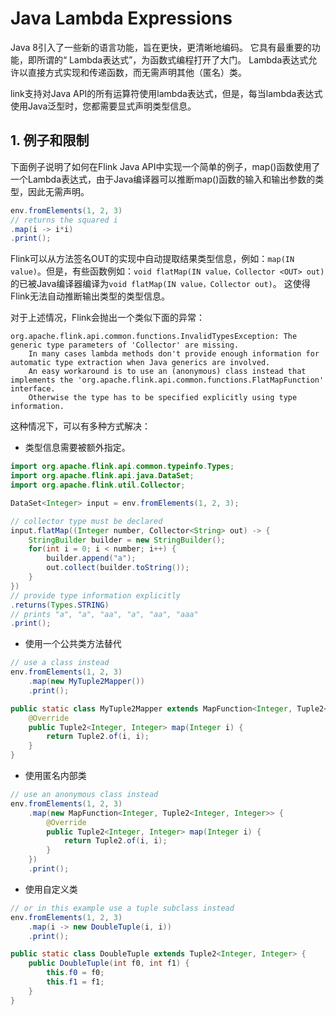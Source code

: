 # Java Lambda Expressions

Java 8引入了一些新的语言功能，旨在更快，更清晰地编码。 它具有最重要的功能，即所谓的“ Lambda表达式”，为函数式编程打开了大门。 Lambda表达式允许以直接方式实现和传递函数，而无需声明其他（匿名）类。

link支持对Java API的所有运算符使用lambda表达式，但是，每当lambda表达式使用Java泛型时，您都需要显式声明类型信息。

## 1. 例子和限制

下面例子说明了如何在Flink Java API中实现一个简单的例子，map()函数使用了一个Lambda表达式，由于Java编译器可以推断map()函数的输入和输出参数的类型，因此无需声明。

```java
env.fromElements(1, 2, 3)
// returns the squared i
.map(i -> i*i)
.print();
```

Flink可以从方法签名OUT的实现中自动提取结果类型信息，例如：`map(IN value)`。但是，有些函数例如：`void flatMap(IN value，Collector <OUT> out)`的已被Java编译器编译为`void flatMap(IN value，Collector out)`。 这使得Flink无法自动推断输出类型的类型信息。

对于上述情况，Flink会抛出一个类似下面的异常：

```
org.apache.flink.api.common.functions.InvalidTypesException: The generic type parameters of 'Collector' are missing.
    In many cases lambda methods don't provide enough information for automatic type extraction when Java generics are involved.
    An easy workaround is to use an (anonymous) class instead that implements the 'org.apache.flink.api.common.functions.FlatMapFunction' interface.
    Otherwise the type has to be specified explicitly using type information.
```

这种情况下，可以有多种方式解决：

- 类型信息需要被额外指定。

```java
import org.apache.flink.api.common.typeinfo.Types;
import org.apache.flink.api.java.DataSet;
import org.apache.flink.util.Collector;

DataSet<Integer> input = env.fromElements(1, 2, 3);

// collector type must be declared
input.flatMap((Integer number, Collector<String> out) -> {
    StringBuilder builder = new StringBuilder();
    for(int i = 0; i < number; i++) {
        builder.append("a");
        out.collect(builder.toString());
    }
})
// provide type information explicitly
.returns(Types.STRING)
// prints "a", "a", "aa", "a", "aa", "aaa"
.print();
```

- 使用一个公共类方法替代

```java
// use a class instead
env.fromElements(1, 2, 3)
    .map(new MyTuple2Mapper())
    .print();

public static class MyTuple2Mapper extends MapFunction<Integer, Tuple2<Integer, Integer>> {
    @Override
    public Tuple2<Integer, Integer> map(Integer i) {
        return Tuple2.of(i, i);
    }
}
```

- 使用匿名内部类

```java
// use an anonymous class instead
env.fromElements(1, 2, 3)
    .map(new MapFunction<Integer, Tuple2<Integer, Integer>> {
        @Override
        public Tuple2<Integer, Integer> map(Integer i) {
            return Tuple2.of(i, i);
        }
    })
    .print();
```

- 使用自定义类

```java
// or in this example use a tuple subclass instead
env.fromElements(1, 2, 3)
    .map(i -> new DoubleTuple(i, i))
    .print();

public static class DoubleTuple extends Tuple2<Integer, Integer> {
    public DoubleTuple(int f0, int f1) {
        this.f0 = f0;
        this.f1 = f1;
    }
}
```

